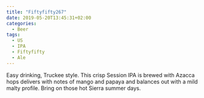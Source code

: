 ```yaml
---
title: "Fiftyfifty267"
date: 2019-05-20T13:45:31+02:00
categories:
  - Beer
tags:
  - US
  - IPA
  - Fiftyfifty
  - Ale
---
```


Easy drinking, Truckee style. This crisp Session IPA is brewed with Azacca hops delivers with notes of mango and papaya and balances out with a mild malty profile. Bring on those hot Sierra summer days.
